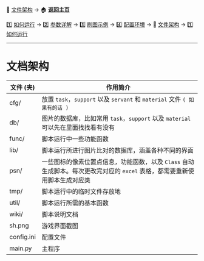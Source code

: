 :orange_book: [文件架构](https://github.com/airbirdx/fgo-auto-run/blob/master/wiki/architecture.md) → 🏠 **[返回主页](https://github.com/airbirdx/fgo-auto-run)**

1️⃣ [如何运行](https://github.com/airbirdx/fgo-auto-run/blob/master/wiki/howtorun.md) → 2️⃣ [参数详解](https://github.com/airbirdx/fgo-auto-run/blob/master/wiki/parameter.md) → 3️⃣ [刷图示例](https://github.com/airbirdx/fgo-auto-run/blob/master/wiki/example.md) → 4️⃣ [配置环境](https://github.com/airbirdx/fgo-auto-run/blob/master/wiki/environment.md) → :orange_book: [文件架构](https://github.com/airbirdx/fgo-auto-run/blob/master/wiki/architecture.md) → 1️⃣ [如何运行](https://github.com/airbirdx/fgo-auto-run/blob/master/wiki/howtorun.md)

---

# 文档架构

| 文件 (夹)  | 作用简介                                                     |
| --------- | ------------------------------------------------------------ |
| cfg/      | 放置 `task`，`support` 以及 `servant` 和 `material` 文件 `( 如果有的话 )`         |
| db/       | 图片的数据库，比如常用 `task`，`support` 以及 `material` 可以先在里面找找看有没有            |
| func/     | 脚本运行中一些功能函数                              |
| lib/      | 脚本运行所进行图片比对的数据库，涵盖各种不同的界面           |
| psn/      | 一些图标的像素位置点信息，功能函数，以及 `Class` 自动生成脚本。每次更改完对应的 `excel` 表格，都需要重新使用脚本生成对应类 |
| tmp/      | 脚本运行中的临时文件存放地                                   |
| util/     | 脚本运行所需的基本函数                                 |
| wiki/ | 脚本说明文档 |
| sh.png    | 游戏界面截图                                                 |
| config.ini | 配置文件                                                     |
| main.py   | 主程序                                                     |
